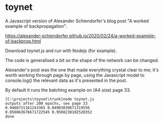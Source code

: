 # toynet
A Javascript version of Alexander Schiendorfer's blog post "A worked example of backpropagation".

https://alexander-schiendorfer.github.io/2020/02/24/a-worked-example-of-backprop.html

Download toynet.js and run with Nodejs (for example).

The code is generalised a bit so the shape of the network can be changed.

Alexander's post was the one that made everything crystal clear to me; it's worth working through page by page, using the Javascript model to console.log() the relevant data as it's presented in the post.

By default it runs the batching example on (A4 size) page 33.

```
[C:\projects\toynet\trunk]node toynet.js                                            
outputs after 200 epochs, see page 33                                                                                                          
0.9460731161243365 0.04903030671319556                                                                                                         
0.056063676671722545 0.9508238102520352                                                                                                        
done  
```

